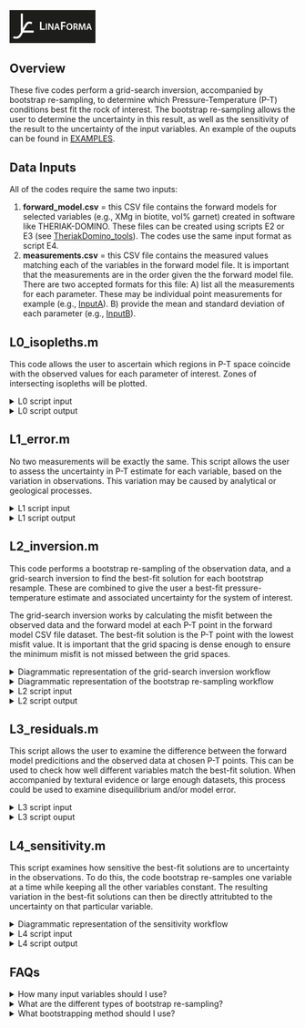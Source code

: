  <p align="left">
<img src="https://github.com/TMackay-Champion/LinaForma/blob/d2577b0a12c168a8a8fe5a055eeb452f473757e5/images/logo_black.jpg", width="30%">
</p>

## Overview
These five codes perform a grid-search inversion, accompanied by bootstrap re-sampling, to determine which Pressure-Temperature (P-T) conditions best fit the rock of interest. The bootstrap re-sampling allows the user to determine the uncertainty in this result, as well as the sensitivity of the result to the uncertainty of the input variables. An example of the ouputs can be found in [EXAMPLES](https://github.com/TMackay-Champion/LinaForma/tree/8486dc1820e7d5363f01476148a69ec186ac12be/EXAMPLES).

## Data Inputs
All of the codes require the same two inputs:
1) **forward_model.csv** = this CSV file contains the forward models for selected variables (e.g., XMg in biotite, vol% garnet) created in software like THERIAK-DOMINO. These files can be created using scripts E2 or E3 (see [TheriakDomino_tools](https://github.com/TMackay-Champion/LinaForma/tree/8486dc1820e7d5363f01476148a69ec186ac12be/TheriakDomino_tools)). The codes use the same input format as script E4.
2) **measurements.csv** = this CSV file contains the measured values matching each of the variables in the forward model file. It is important that the measurements are in the order given the the forward model file. There are two accepted formats for this file: A) list all the measurements for each parameter. These may be individual point measurements for example (e.g., [InputA](https://github.com/TMackay-Champion/LinaForma/blob/fc10a0389be120343103fd7d5d064678d722b435/EXAMPLES/InputA.csv)). B) provide the mean and standard deviation of each parameter (e.g., [InputB](https://github.com/TMackay-Champion/LinaForma/blob/fc10a0389be120343103fd7d5d064678d722b435/EXAMPLES/InputB.csv)). 


## L0_isopleths.m
This code allows the user to ascertain which regions in P-T space coincide with the observed values for each parameter of interest. Zones of intersecting isopleths will be plotted.

<details>
<summary> L0 script input </summary>

 % ====== Data ======\
**model = '?'**\
 This is the CSV file for the forward models (e.g., inputs/forward_model.csv).\
**measurements = '?'**\
This is the CSV file for the measurements (e.g., 'inputs/measurement_distributions.csv').

% ====== Data type ======\
**raw = ?**\
This is the type of format you have used for your input measurements file. If you have used InputA (see above), then raw = 1. If you have used InputB, then raw = 0.

% ====== Range of values (only applicable if raw = 0 ======\
**sd = ?**\
This parameter is only applicable if you have used InputA, and controls the range of isopleth values plotted\
(i.e., range = MEAN +/- sd * STANDARDDEVIATION).

% ====== PLOTS ======\
% PLOT 1 = percentage overlap plot\
**all1 = ?**\
% Do you want to plot all of the variables? 1 = YES, 0 = NO.\
**columns1 = [?]**\
If you have selected all1 = 0, which column of the input measurements (i.e., variables) do you want to plot?\

% PLOT 2 = individual isopleths\
**all2 = ?**\
Do you want to plot all of the variables? 1 = YES, 0 = NO.\
**columns2 = [?]**\
If you have selected all2 = 0, which column of the input measurements (i.e., variables) do you want to plot?\
</details>

<details>
<summary> L0 script output </summary>
 
The code outputs three figures: 
1) **Percentage overlap**. This plot shows the regions in P-T space which have the greatest percentage of overlapping variables. 
2) **Isopleths**. This plot shows which regions in P-T space coincide with the observed values for each parameter of interest. Different variables are ascribed different colours.
3) **Overlapping contours**. This plot shows the contours for each parameter and the overlapping areas in P-T space for the measured values.
</details>


## L1_error.m
No two measurements will be exactly the same. This script allows the user to assess the uncertainty in P-T estimate for each variable, based on the variation in observations. This variation may be caused by analytical or geological processes. 

<details>
<summary> L1 script input </summary>

% ====== Data ======\
**model = '?'**. As above.\
**measurements = '?'**. As above.

% ====== Data type ======\
**raw = ?**. As above.

% ====== Sampling variables (only applicable if raw = 0) ======\
**n = ?**\
This is only applicable if raw = 0. It controls the number of random samples taken from the distribution of each variable (it assumes a normal distrubtion, created using the input mean and standard deviation).
</details>

<details>
<summary> L1 script output </summary>
 
The code outputs two figures: 
1) a boxplot for each variable showing how temperature estimates vary based on the range of measured values.
2) a boxplot for each variable showing how pressure estimates vary based on the range of measured values.
</details>


## L2_inversion.m
This code performs a bootstrap re-sampling of the observation data, and a grid-search inversion to find the best-fit solution for each bootstrap resample. These are combined to give the user a best-fit pressure-temperature estimate and associated uncertainty for the system of interest. 

The grid-search inversion works by calculating the misfit between the observed data and the forward model at each P-T point in the forward model CSV file dataset. The best-fit solution is the P-T point with the lowest misfit value. It is important that the grid spacing is dense enough to ensure the minimum misfit is not missed between the grid spaces. 

<details>
<summary> Diagrammatic representation of the grid-search inversion workflow </summary>
 <p align="center">
<img src="https://github.com/TMackay-Champion/LinaForma/blob/3aaf53b7526049c99e900da48fb3ca8a4db37272/images/L_gridsearch.png", width="90%">
</p>
</p>
</details>

<details>
<summary> Diagrammatic representation of the bootstrap re-sampling workflow </summary>
 <p align="center">
<img src="https://github.com/TMackay-Champion/LinaForma/blob/3aaf53b7526049c99e900da48fb3ca8a4db37272/images/L_bootstrap.png", width="90%">
</p>
</details>

<details>
<summary> L2 script input </summary>
 
% ====== Data ======\
**model = '?'**. As above.\
**measurements = '?'**. As above.

% ====== Data type ======\
**raw = ?**. As above.

% ====== Bootstrapping variables ======\
**bootstrap_type = ?**\
The type of bootstrapping. Parametric = 1, non-parametric = 0. Only parametric is available if raw = 0.\
**it = ?**\
The number of re-samples you want to take.

% ====== PLOTS ======\
**confidence_level = ?**\
The 2D confidence level for the ellipse plotted in Figure 2.\
**boxplots = ?**\
Do you want boxplots or histograms? 1 = boxplot, 0 = histogram.\
**plot_type = ?**\
% What type of plot do you want in Figure 2? 1 = contour plot, 0 = heatmap.\
**T_bins = ?**\
Number of temperature bins in 2D histogram (Figure 2, 4).\
**P_bins = ?**\
Number of pressure bins in 2D histogram (Figure 2, 4).\
</details>

<details>
<summary> L2 script output </summary>
 
The code outputs four figures:

1) a grid showing the extent and resolution of the forward models.
2) the grid-search solution with uncertainty analysis.
3) a plot showing all of the best-fit solutions overlain on the overlapping contour plot of *L0_isopleths.m* script.
4) a 2D histogram of the best-fit solutions.
</details>

## L3_residuals.m
This script allows the user to examine the difference between the forward model predicitions and the observed data at chosen P-T points.
This can be used to check how well different variables match the best-fit solution. When accompanied by textural evidence or large enough datasets, this process could be used to examine disequilibrium and/or model error.

<details>
<summary> L3 script input </summary>
 
% ====== Data ======\
**model = '?'**. As above.\
**measurements = '?'**. As above.

% ====== Data type ======\
**raw = ?**. As above.

% ====== Select P-T point for forward model data ======\
**T_best = ?**.\
Select the T point of the forward model to which the variables will be compared.\
**P_best = ?**.\
Select the P point of the forward model to which the variables will be compared. Units = bars.
</details>

<details>
<summary> L3 script ouput </summary>
This code outputs boxplots for each variable showing the distribution of observations and the forward model predicted value.
</details>


## L4_sensitivity.m
This script examines how sensitive the best-fit solutions are to uncertainty in the observations. To do this, the code bootstrap re-samples one variable at a time while keeping all the other variables constant. The resulting variation in the best-fit solutions can then be directly attritubted to the uncertainty on that particular variable. 

<details>
<summary> Diagrammatic representation of the sensitivity workflow </summary>
 <p align="center">
<img src="https://github.com/TMackay-Champion/LinaForma/blob/3aaf53b7526049c99e900da48fb3ca8a4db37272/images/L_sensitivity.png", width="90%">
</p>
</details>

<details>
<summary> L4 script input </summary>
 
% ====== Data ======\
**model = '?'**. As above.\
**measurements = '?'**. As above.

% ====== Data type ======\
**raw = ?**. As above.

% ====== Bootstrapping variables ======\
**bootstrap_type = ?**. As above.\
**it = ?**. As above.\

% ====== Select P-T point for sensitivity analysis ======\
**T_best = ?**\
Select the best-fit T point at which the sensitivity will be computed.
**P_best = ?**\
Select the best-fit P point at which the sensitivity will be computed.
</details>

<details>
<summary> L4 script output </summary>
This code outputs two "tornado" plots, one for temperature and one for pressure.
These plots display how the variation in a particular variable influences the best-fit solutions relative to a given best-fit solution (ideally the output of the *L2_inversion.m* script).
</details>


## FAQs
<details>
<summary> How many input variables should I use? </summary>
A grid-search is a non-linear inversion. The problem is overdetermined because the number of observations is in excess of of the number of model parameters (T, P). Each data point provides a constraint on the possible solution. By incorporating multiple constraints, overdetermined problems can identify and compensate for errors in the different variables.This often results in a higher precision estimate than could be achieved by the individual variables alone. 

This is important when considering correlated variables. In an error-free system, it would be reasonable to remove all correlated variables. However, each variable in a petrological system is associated with a different level of error and the primary cause of this error will vary between different variables. One can readily imagine a situation in which two highly correlated variables result in different P-T estimates due to petrological or model error. Considering the two variables together allows the user to determine the most appropriate solution.
As such, we deem it acceptable to use variables which are predicted to be highly correlated in the forward model. However, phases which are common to one mineral should only be used together if a degree of freedom remains. For example, e.g., the composition of plagioclase can be described by XAn and XAb, or garnet by XAlm, XGrs, XPrp, and XSpss. To maintain a degree of freedom you should use one fewer than the total number of parameters defining the mineral system.  
</details>

<details>
 <summary> What are the different types of bootstrap re-sampling? </summary>
Bootstrap resampling refers to random re-sampling of the original dataset, with replacement. This re-sampling is used to examine the uncertainty of the best-fit solution. Uncertainty may be introduced through model error, mesasurement error, disequilibrium and other such processes. Using bootstrapping, we can examine the effects of these errors on our P-T solution. The codes allow two different styles of re-sampling for each variable.
 
 **(1) Parametric bootstrapping (option 1)**: this assumes that the data follow a specific parametric distribution, such as the normal distribution. 
Bootstrap samples are chosen by randomly drawing observations from the 
distribution with replacement. LinaForma assumes a normal distribtuion. If the measurement data is in input style A, the distrubution is calculated from all the variable measurements. If input style B is used, the distrubution is calculated using the given mean and standard deviation.
 
 **(2) Non-parametric bootstrapping (option 0)**: this option re-samples the original data multiple times with replacement and calculates the mean from each set of samples. These mean values are used in the grid-search. This approach is only possible if the input style A is used.
</details>
 
<details>
<summary> What bootstrapping method should I use? </summary>
 The method of bootstrapping depends on your assumptions surrounding the sources of error in the system. Instead of making explicit assumptions about the model, non-parametric bootstrapping focuses solely on the observed data and its properties. This error can be examinied for each variable using the *L1_error.m* script. As such, we deem this bootstrap method to be most appropriate if we assume that the primary source of error is analytical and/or related to disequilbrium, geological uncertainty etc. In this case, the error associated with the observations is greater than associated model error. 

However, in some cases the primary source of error may be model error. In this case, the parametric bootstrap option may be most suitable as it allows the user to select an appropriate mean and standard deviation. A standard deviation should be chosen which allows for a suitable degree of temperature and pressure uncertainty for the particular variable of interest. This can be chosen with the help of the *EXTRA_synthetic_variation.m* script.
</details>










